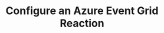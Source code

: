 ---
type: "docs"
title: "Configure an Azure Event Grid Reaction"
linkTitle: "Configure an Azure Event Grid Reaction"
weight: 10
description: >
    Learn how to configure an Azure Event Grid Reaction
---